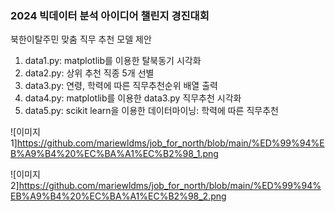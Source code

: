 ### 2024 빅데이터 분석 아이디어 챌린지 경진대회

북한이탈주민 맞춤 직무 추천 모델 제안

1. data1.py: matplotlib를 이용한 탈북동기 시각화
2. data2.py: 상위 추천 직종 5개 선별
3. data3.py: 연령, 학력에 따른 직무추천순위 배열 출력
4. data4.py: matplotlib를 이용한 data3.py 직무추천 시각화
5. data5.py: scikit learn을 이용한 데이터마이닝: 학력에 따른 직무추천

![이미지1]https://github.com/mariewldms/job_for_north/blob/main/%ED%99%94%EB%A9%B4%20%EC%BA%A1%EC%B2%98_1.png

![이미지2]https://github.com/mariewldms/job_for_north/blob/main/%ED%99%94%EB%A9%B4%20%EC%BA%A1%EC%B2%98_2.png
